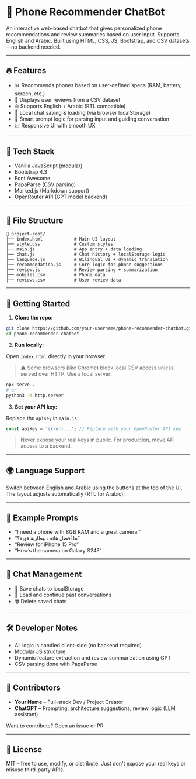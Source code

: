 # 📱 Phone Recommender ChatBot

An interactive web-based chatbot that gives personalized phone recommendations and review summaries based on user input. Supports English and Arabic. Built using HTML, CSS, JS, Bootstrap, and CSV datasets—no backend needed.

---

## 🔥 Features

- 📊 Recommends phones based on user-defined specs (RAM, battery, screen, etc.)
- 💬 Displays user reviews from a CSV dataset
- 🌐 Supports English + Arabic (RTL compatible)
- 💾 Local chat saving & loading (via browser localStorage)
- 🧠 Smart prompt logic for parsing input and guiding conversation
- 📈 Responsive UI with smooth UX

---

## 🧠 Tech Stack

- Vanilla JavaScript (modular)
- Bootstrap 4.3
- Font Awesome
- PapaParse (CSV parsing)
- Marked.js (Markdown support)
- OpenRouter API (GPT model backend)

---

## 📂 File Structure

```plaintext
📁 project-root/
├── index.html            # Main UI layout
├── style.css             # Custom styles
├── main.js               # App entry + data loading
├── chat.js               # Chat history + localStorage logic
├── language.js           # Bilingual UI + dynamic translation
├── recommendation.js     # Core logic for phone suggestions
├── review.js             # Review parsing + summarization
├── mobiles.csv           # Phone data
├── reviews.csv           # User review data
```

---

## 🚀 Getting Started

1. **Clone the repo:**

```bash
git clone https://github.com/your-username/phone-recommender-chatbot.git
cd phone-recommender-chatbot
```

2. **Run locally:**

Open `index.html` directly in your browser.

> ⚠️ Some browsers (like Chrome) block local CSV access unless served over HTTP. Use a local server:
```bash
npx serve .
# or
python3 -m http.server
```

3. **Set your API key:**

Replace the `apiKey` in `main.js`:

```js
const apiKey = 'sk-or-...'; // Replace with your OpenRouter API key
```

> Never expose your real keys in public. For production, move API access to a backend.

---

## 🌍 Language Support

Switch between English and Arabic using the buttons at the top of the UI. The layout adjusts automatically (RTL for Arabic).

---

## 🧪 Example Prompts

- “I need a phone with 8GB RAM and a great camera.”
- “ما أفضل هاتف ببطارية قوية؟”
- “Review for iPhone 15 Pro”
- “How’s the camera on Galaxy S24?”

---

## 💬 Chat Management

- 💾 Save chats to localStorage
- 📂 Load and continue past conversations
- 🗑️ Delete saved chats

---

## 🛠️ Developer Notes

- All logic is handled client-side (no backend required)
- Modular JS structure
- Dynamic feature extraction and review summarization using GPT
- CSV parsing done with PapaParse

---

## 👥 Contributors

- **Your Name** – Full-stack Dev / Project Creator  
- **ChatGPT** – Prompting, architecture suggestions, review logic (LLM assistant)  

Want to contribute? Open an issue or PR.

---

## 📜 License

MIT – free to use, modify, or distribute. Just don't expose your real keys or misuse third-party APIs.

